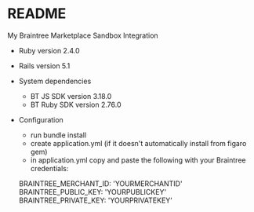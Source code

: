 # README

My Braintree Marketplace Sandbox Integration

* Ruby version 2.4.0

* Rails version 5.1 

* System dependencies
  * BT JS SDK version 3.18.0
  * BT Ruby SDK version 2.76.0

* Configuration
  * run bundle install
  * create application.yml (if it doesn't automatically install from figaro gem)
  * in application.yml copy and paste the following with your Braintree credentials:

  BRAINTREE_MERCHANT_ID: 'YOURMERCHANTID'
  BRAINTREE_PUBLIC_KEY: 'YOURPUBLICKEY'
  BRAINTREE_PRIVATE_KEY: 'YOURPRIVATEKEY'
